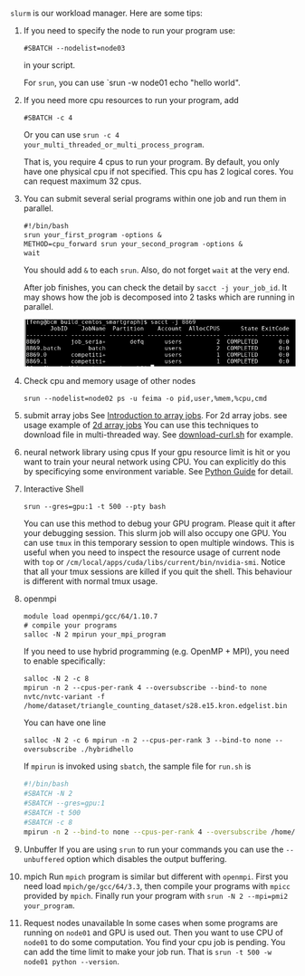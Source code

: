 `slurm` is our workload manager. Here are some tips:

1. If you need to specify the node to run your program use:

    ```shell
    #SBATCH --nodelist=node03
    ```

    in your script.

    For `srun`, you can use `srun -w node01 echo "hello world".
    
2. If you need more cpu resources to run your program, add

   ```shell
   #SBATCH -c 4
   ```
   Or you can use `srun -c 4 your_multi_threaded_or_multi_process_program`.
   
   That is, you require 4 cpus to run your program.
   By default, you only have one physical cpu if not specified. This cpu has 2 logical cores. You can request maximum 32 cpus.
   
3. You can submit several serial programs within one job and run them in parallel.

    ```shell
    #!/bin/bash
    srun your_first_program -options &
    METHOD=cpu_forward srun your_second_program -options &
    wait
    ```

    You should add `&` to each `srun`. Also, do not forget `wait` at the very end.

    After job finishes, you can check the detail by `sacct -j your_job_id`. It may shows how the job is decomposed into 2 tasks which are running in parallel.

    ![](./images/slurm_job_2_task.png)

4. Check cpu and memory usage of other nodes

    ```shell
    srun --nodelist=node02 ps -u feima -o pid,user,%mem,%cpu,cmd
    ```
5. submit array jobs
   See [Introduction to array jobs](https://slurm.schedmd.com/job_array.html). 
   For 2d array jobs. see usage example of [2d array jobs](https://wiki.anunna.wur.nl/index.php/Array_jobs)
   You can use this techniques to download file in multi-threaded way. See [download-curl.sh](./download-curl.sh) for example.

6. neural network library using cpus
   If your gpu resource limit is hit or you want to train your neural network using CPU. You can explicitly do this by specificying
   some environment variable. See [Python Guide](./python.md) for detail.

7. Interactive Shell
   ```shell
   srun --gres=gpu:1 -t 500 --pty bash
   ```
   You can use this method to debug your GPU program. Please quit it after your debugging session. This slurm job will also occupy one GPU.
   You can use `tmux` in this temporary session to open multiple windows. This is useful when you need to inspect the resource usage of current node with `top` or `/cm/local/apps/cuda/libs/current/bin/nvidia-smi`.
   Notice that all your tmux sessions are killed if you quit the shell. This behaviour is different with normal tmux usage.
   
8. openmpi
   ```shell
   module load openmpi/gcc/64/1.10.7
   # compile your programs
   salloc -N 2 mpirun your_mpi_program
   ```
   If you need to use hybrid programming (e.g. OpenMP + MPI), you need to enable specifically:
   ```shell
   salloc -N 2 -c 8
   mpirun -n 2 --cpus-per-rank 4 --oversubscribe --bind-to none nvtc/nvtc-variant -f /home/dataset/triangle_counting_dataset/s28.e15.kron.edgelist.bin
   ```
   You can have one line
   ```shell
   salloc -N 2 -c 6 mpirun -n 2 --cpus-per-rank 3 --bind-to none --oversubscribe ./hybridhello
   ```
   If `mpirun` is invoked using `sbatch`, the sample file for `run.sh` is
   ```bash
   #!/bin/bash
   #SBATCH -N 2
   #SBATCH --gres=gpu:1
   #SBATCH -t 500
   #SBATCH -c 8
   mpirun -n 2 --bind-to none --cpus-per-rank 4 --oversubscribe /home/feng/triangle_counting_gpu_v2/build/nvtc/nvtc-variant -f /home/dataset/soc-LiveJournal1.bin
   ```
9. Unbuffer
   If you are using `srun` to run your commands you can use the `--unbuffered` option which disables the output buffering.

10. mpich
   Run `mpich` program is similar but different with `openmpi`. First you need load `mpich/ge/gcc/64/3.3`, then compile your programs with `mpicc` provided by `mpich`. Finally run
   your program with `srun -N 2 --mpi=pmi2 your_program`.

11. Request nodes unavailable
   In some cases when some programs are running on `node01` and GPU is used out. Then you want to use CPU of `node01` to do some computation. You find your cpu job is pending.
   You can add the time limit to make your job run. That is `srun -t 500 -w node01 python --version`.
